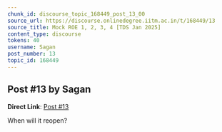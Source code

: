 ```yaml
---
chunk_id: discourse_topic_168449_post_13_00
source_url: https://discourse.onlinedegree.iitm.ac.in/t/168449/13
source_title: Mock ROE 1, 2, 3, 4 [TDS Jan 2025]
content_type: discourse
tokens: 40
username: Sagan
post_number: 13
topic_id: 168449
---
```


## Post #13 by Sagan

**Direct Link**: [Post #13](https://discourse.onlinedegree.iitm.ac.in/t/168449/13)

When will it reopen?
